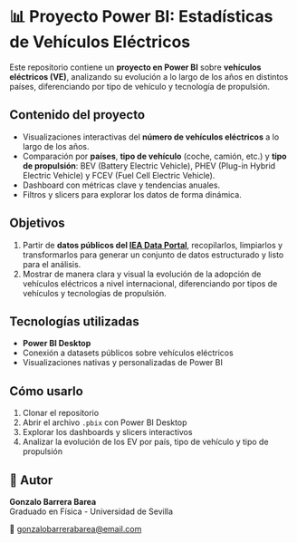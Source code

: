 # 📊 Proyecto Power BI: Estadísticas de Vehículos Eléctricos

Este repositorio contiene un **proyecto en Power BI** sobre **vehículos eléctricos (VE)**, analizando su evolución a lo largo de los años en distintos países, diferenciando por tipo de vehículo y tecnología de propulsión.

## Contenido del proyecto

- Visualizaciones interactivas del **número de vehículos eléctricos** a lo largo de los años.
- Comparación por **países**, **tipo de vehículo** (coche, camión, etc.) y **tipo de propulsión**: BEV (Battery Electric Vehicle), PHEV (Plug-in Hybrid Electric Vehicle) y FCEV (Fuel Cell Electric Vehicle).
- Dashboard con métricas clave y tendencias anuales.
- Filtros y slicers para explorar los datos de forma dinámica.
  
## Objetivos

1. Partir de **datos públicos del [IEA Data Portal](https://www.iea.org/data-and-statistics)**, recopilarlos, limpiarlos y transformarlos para generar un conjunto de datos estructurado y listo para el análisis.  
2. Mostrar de manera clara y visual la evolución de la adopción de vehículos eléctricos a nivel internacional, diferenciando por tipos de vehículos y tecnologías de propulsión.


## Tecnologías utilizadas

- **Power BI Desktop**
- Conexión a datasets públicos sobre vehículos eléctricos
- Visualizaciones nativas y personalizadas de Power BI

## Cómo usarlo

1. Clonar el repositorio
2. Abrir el archivo `.pbix` con Power BI Desktop
3. Explorar los dashboards y slicers interactivos
4. Analizar la evolución de los EV por país, tipo de vehículo y tipo de propulsión

## 📌 Autor
**Gonzalo Barrera Barea**  
Graduado en Física - Universidad de Sevilla

📧 [gonzalobarrerabarea@email.com](mailto:gonzalobarrerabarea@email.com)
